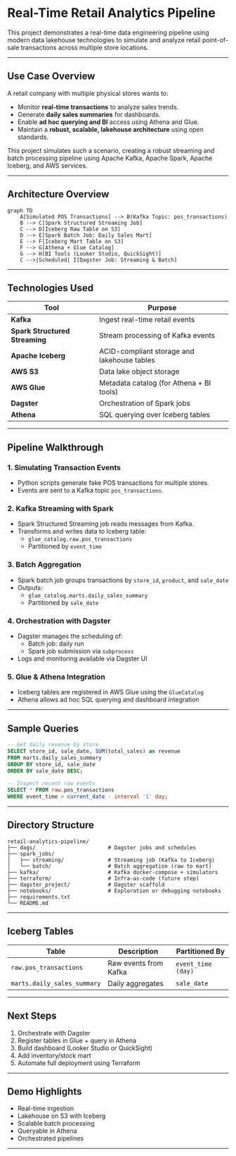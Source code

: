 # Real-Time Retail Analytics Pipeline

This project demonstrates a real-time data engineering pipeline using modern data lakehouse technologies to simulate and analyze retail point-of-sale transactions across multiple store locations.

---

## Use Case Overview

A retail company with multiple physical stores wants to:

- Monitor **real-time transactions** to analyze sales trends.
- Generate **daily sales summaries** for dashboards.
- Enable **ad hoc querying and BI** access using Athena and Glue.
- Maintain a **robust, scalable, lakehouse architecture** using open standards.

This project simulates such a scenario, creating a robust streaming and batch processing pipeline using Apache Kafka, Apache Spark, Apache Iceberg, and AWS services.

---

## Architecture Overview

```mermaid
graph TD
    A[Simulated POS Transactions] --> B(Kafka Topic: pos_transactions)
    B --> C[Spark Structured Streaming Job]
    C --> D[Iceberg Raw Table on S3]
    D --> E[Spark Batch Job: Daily Sales Mart]
    E --> F[Iceberg Mart Table on S3]
    F --> G[Athena + Glue Catalog]
    G --> H[BI Tools (Looker Studio, QuickSight)]
    C -->|Scheduled| I[Dagster Job: Streaming & Batch]
```

---

## Technologies Used

| Tool                           | Purpose                                     |
| ------------------------------ | ------------------------------------------- |
| **Kafka**                      | Ingest real-time retail events              |
| **Spark Structured Streaming** | Stream processing of Kafka events           |
| **Apache Iceberg**             | ACID-compliant storage and lakehouse tables |
| **AWS S3**                     | Data lake object storage                    |
| **AWS Glue**                   | Metadata catalog (for Athena + BI tools)    |
| **Dagster**                    | Orchestration of Spark jobs                 |
| **Athena**                     | SQL querying over Iceberg tables            |

---

## Pipeline Walkthrough

### 1. **Simulating Transaction Events**

- Python scripts generate fake POS transactions for multiple stores.
- Events are sent to a Kafka topic `pos_transactions`.

### 2. **Kafka Streaming with Spark**

- Spark Structured Streaming job reads messages from Kafka.
- Transforms and writes data to Iceberg table:
  - `glue_catalog.raw.pos_transactions`
  - Partitioned by `event_time`

### 3. **Batch Aggregation**

- Spark batch job groups transactions by `store_id`, `product`, and `sale_date`
- Outputs:
  - `glue_catalog.marts.daily_sales_summary`
  - Partitioned by `sale_date`

### 4. **Orchestration with Dagster**

- Dagster manages the scheduling of:
  - Batch job: daily run
  - Spark job submission via `subprocess`
- Logs and monitoring available via Dagster UI

### 5. **Glue & Athena Integration**

- Iceberg tables are registered in AWS Glue using the `GlueCatalog`
- Athena allows ad hoc SQL querying and dashboard integration

---

## Sample Queries

```sql
-- Get daily revenue by store
SELECT store_id, sale_date, SUM(total_sales) as revenue
FROM marts.daily_sales_summary
GROUP BY store_id, sale_date
ORDER BY sale_date DESC;

-- Inspect recent raw events
SELECT * FROM raw.pos_transactions
WHERE event_time > current_date - interval '1' day;
```

---

## Directory Structure

```
retail-analytics-pipeline/
├── dags/                       # Dagster jobs and schedules
├── spark_jobs/
│   ├── streaming/              # Streaming job (Kafka to Iceberg)
│   └── batch/                  # Batch aggregation (raw to mart)
├── kafka/                      # Kafka docker-compose + simulators
├── terraform/                  # Infra-as-code (future step)
├── dagster_project/            # Dagster scaffold
├── notebooks/                  # Exploration or debugging notebooks
├── requirements.txt
└── README.md
```

---

## Iceberg Tables

| Table                       | Description           | Partitioned By     |
| --------------------------- | --------------------- | ------------------ |
| `raw.pos_transactions`      | Raw events from Kafka | `event_time (day)` |
| `marts.daily_sales_summary` | Daily aggregates      | `sale_date`        |

---

## Next Steps

1. Orchestrate with Dagster
2. Register tables in Glue + query in Athena
3. Build dashboard (Looker Studio or QuickSight)
4. Add inventory/stock mart
5. Automate full deployment using Terraform

---

## Demo Highlights

- Real-time ingestion
- Lakehouse on S3 with Iceberg
- Scalable batch processing
- Queryable in Athena
- Orchestrated pipelines

---
